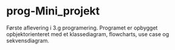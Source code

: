 # prog-Mini_projekt
Første aflevering i 3.g programering. Programet er opbygget opbjektorienteret med et klassediagram, flowcharts, use case og sekvensdiagram.
